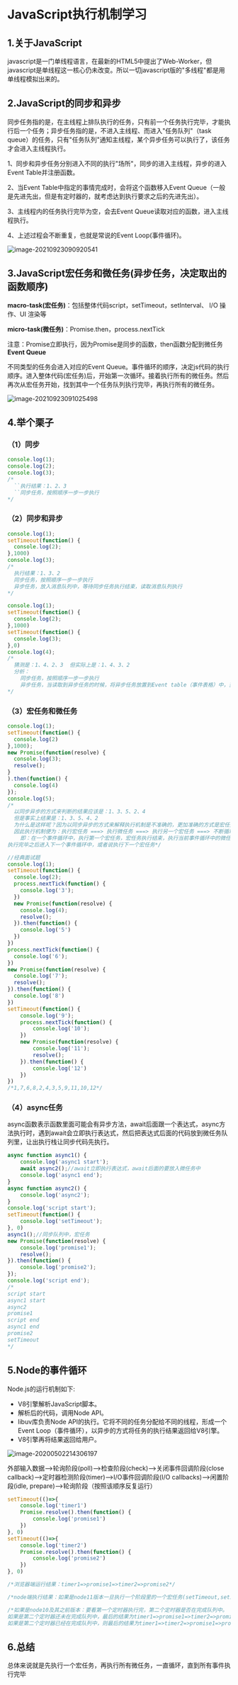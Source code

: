# JavaScript执行机制学习



## 1.关于JavaScript

javascript是一门单线程语言，在最新的HTML5中提出了Web-Worker，但javascript是单线程这一核心仍未改变。所以一切javascript版的"多线程"都是用单线程模拟出来的。

## 2.JavaScript的同步和异步

同步任务指的是，在主线程上排队执行的任务，只有前一个任务执行完毕，才能执行后一个任务；异步任务指的是，不进入主线程、而进入"任务队列"（task queue）的任务，只有"任务队列"通知主线程，某个异步任务可以执行了，该任务才会进入主线程执行。

1、同步和异步任务分别进入不同的执行"场所"，同步的进入主线程，异步的进入Event Table并注册函数。

2、当Event Table中指定的事情完成时，会将这个函数移入Event Queue（一般是先进先出，但是有定时器的，就考虑达到执行要求之后的先进先出）。

3、主线程内的任务执行完毕为空，会去Event Queue读取对应的函数，进入主线程执行。

4、上述过程会不断重复，也就是常说的Event Loop(事件循环)。

![image-20210923090920541](images/image-20210923090920541.png)

## 3.JavaScript宏任务和微任务(异步任务，决定取出的函数顺序)

**macro-task(宏任务)**：包括整体代码script，setTimeout，setInterval、 I/O 操作、UI 渲染等

**micro-task(微任务)**：Promise.then，process.nextTick

注意：Promise立即执行，因为Promise是同步的函数，then函数分配到微任务**Event Queue**

不同类型的任务会进入对应的Event Queue。事件循环的顺序，决定js代码的执行顺序。进入整体代码(宏任务)后，开始第一次循环。接着执行所有的微任务。然后再次从宏任务开始，找到其中一个任务队列执行完毕，再执行所有的微任务。

![image-20210923091025498](images/image-20210923091025498.png)

## 4.举个栗子

### （1）同步

```javascript
console.log(1);
console.log(2);
console.log(3);
/*
  ``执行结果：1、2、3
  ``同步任务，按照顺序一步一步执行
*/
```

### （2）同步和异步

```javascript
console.log(1);
setTimeout(function() {
  console.log(2);
},1000)
console.log(3);
/*
  执行结果：1、3、2
  同步任务，按照顺序一步一步执行
  异步任务，放入消息队列中，等待同步任务执行结束，读取消息队列执行
*/
```

```javascript
console.log(1);
setTimeout(function() {
  console.log(2);
},1000)
setTimeout(function() {
  console.log(3);
},0)
console.log(4);
/*
  猜测是：1、4、2、3  但实际上是：1、4、3、2
  分析：
    同步任务，按照顺序一步一步执行
    异步任务，当读取到异步任务的时候，将异步任务放置到Event table（事件表格）中，当满足某种条件或者说指定事情完成了（这里的是时间分别是达到了0ms和1000ms）当指定事件完成了才从Event table中注册到Event Queue（事件队列），当同步事件完成了，便从Event Queue中读取事件执行。（因为3的事情先完成了，所以先从Event table中注册到Event Queue中，所以先执行的是3而不是在前面的2）
*/
```

### （3）宏任务和微任务 

```javascript
console.log(1);
setTimeout(function() {
  console.log(2)
},1000);
new Promise(function(resolve) {
  console.log(3);
  resolve();
}
).then(function() {
  console.log(4)
});
console.log(5);
/*
  以同步异步的方式来判断的结果应该是：1、3、5、2、4
  但是事实上结果是：1、3、5、4、2
  为什么是这样呢？因为以同步异步的方式来解释执行机制是不准确的，更加准确的方式是宏任务和微任务：
  因此执行机制便为：执行宏任务 ===> 执行微任务 ===> 执行另一个宏任务 ===> 不断循环
    即：在一个事件循环中，执行第一个宏任务，宏任务执行结束，执行当前事件循环中的微任务，
执行完毕之后进入下一个事件循环中，或者说执行下一个宏任务*/
```

```javascript
//经典面试题
console.log(1);
setTimeout(function() {
  console.log(2);
  process.nextTick(function() {
    console.log('3');
  })
  new Promise(function(resolve) {
    console.log(4);
    resolve();
  }).then(function() {
    console.log('5')
  })
})
process.nextTick(function() {
  console.log('6');
})
new Promise(function(resolve) {
  console.log('7');
  resolve();
}).then(function() {
  console.log('8')
})
setTimeout(function() {
    console.log('9');
    process.nextTick(function() {
        console.log('10');
    })
    new Promise(function(resolve) {
        console.log('11');
        resolve();
    }).then(function() {
        console.log('12')
    })
})
/*1,7,6,8,2,4,3,5,9,11,10,12*/
```

### （4）async任务

async函数表示函数里面可能会有异步方法，await后面跟一个表达式，async方法执行时，遇到await会立即执行表达式，然后把表达式后面的代码放到微任务队列里，让出执行栈让同步代码先执行。

```js
async function async1() {
    console.log('async1 start');
    await async2();//await立即执行表达式，await后面的要放入微任务中
    console.log('async1 end');
}
async function async2() {
	console.log('async2');
}
console.log('script start');
setTimeout(function() {
    console.log('setTimeout');
}, 0)
async1();//同步队列中，宏任务
new Promise(function(resolve) {
    console.log('promise1');
    resolve();
}).then(function() {
    console.log('promise2');
});
console.log('script end');
/*
script start
async1 start
async2
promise1
script end
async1 end
promise2
setTimeout
*/
```

## 5.Node的事件循环

Node.js的运行机制如下:

- V8引擎解析JavaScript脚本。
- 解析后的代码，调用Node API。
- libuv库负责Node API的执行。它将不同的任务分配给不同的线程，形成一个Event Loop（事件循环），以异步的方式将任务的执行结果返回给V8引擎。
- V8引擎再将结果返回给用户。

![image-20200502214306197](images/image-20200502214306197-1646662601670.png)

外部输入数据-->轮询阶段(poll)-->检查阶段(check)-->关闭事件回调阶段(close callback)-->定时器检测阶段(timer)-->I/O事件回调阶段(I/O callbacks)-->闲置阶段(idle, prepare)-->轮询阶段（按照该顺序反复运行）

```js
setTimeout(()=>{
    console.log('timer1')
    Promise.resolve().then(function() {
        console.log('promise1')
    })
}, 0)
setTimeout(()=>{
    console.log('timer2')
    Promise.resolve().then(function() {
        console.log('promise2')
    })
}, 0)

/*浏览器端运行结果：timer1=>promise1=>timer2=>promise2*/

/*node端执行结果：如果是node11版本一旦执行一个阶段里的一个宏任务(setTimeout,setInterval和setImmediate)就立刻执行微任务队列，这就跟浏览器端运行一致，最后的结果为timer1=>promise1=>timer2=>promise2*/

/*如果是node10及其之前版本：要看第一个定时器执行完，第二个定时器是否在完成队列中。
如果是第二个定时器还未在完成队列中，最后的结果为timer1=>promise1=>timer2=>promise2
如果是第二个定时器已经在完成队列中，则最后的结果为timer1=>timer2=>promise1=>promise2(下文过程解释基于这种情况下)*/

```



## 6.总结

总体来说就是先执行一个宏任务，再执行所有微任务，一直循环，直到所有事件执行完毕

